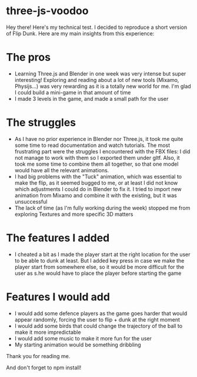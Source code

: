 # three-js-voodoo

Hey there! Here's my technical test. I decided to reproduce a short version of Flip Dunk. Here are my main insights from this experience:

# The pros

- Learning Three.js and Blender in one week was very intense but super interesting! Exploring and reading about a lot of new tools (Mixamo, Physijs...) was very
  rewarding as it is a totally new world for me. I'm glad I could build a mini-game in that amount of time
- I made 3 levels in the game, and made a small path for the user

# The struggles

- As I have no prior experience in Blender nor Three.js, it took me quite some time to read documentation and watch tutorials. The most frustrating part were the struggles I encountered with the FBX files: I did not manage to work with them so I exported them under gltf. Also, it took me some time to combine them all together, so that one model would have all the relevant animations.
- I had big problems with the "Tuck" animation, which was essential to make the flip, as it seemed bugged to me, or at least I did not know which adjustments I could do in Blender to fix it. I tried to import new animation from Mixamo and combine it with the existing, but it was unsuccessful
- The lack of time (as I'm fully working during the week) stopped me from exploring Textures and more specific 3D matters

# The features I added

- I cheated a bit as I made the player start at the right location for the user to be able to dunk at least. But I added key press in case we make the player start from somewhere else, so it would be more difficult for the user as s.he would have to place the player before starting the game

# Features I would add

- I would add some defence players as the game goes harder that would appear randomly, forcing the user to flip + dunk at the right moment
- I would add some birds that could change the trajectory of the ball to make it more impredictable
- I would add some music to make it more fun for the user
- My starting animation would be something dribbling

Thank you for reading me.

And don't forget to npm install!
